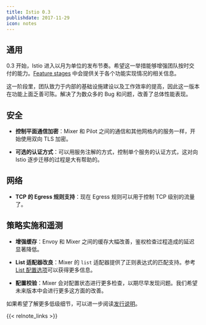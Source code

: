```yaml
---
title: Istio 0.3
publishdate: 2017-11-29
icon: notes
---
```


## 通用

0.3 开始，Istio 进入以月为单位的发布节奏。希望这一举措能够增强团队按时交付的能力。[Feature stages](/zh/about/feature-stages/) 中会提供关于各个功能实现情况的相关信息。

这一阶段里，团队致力于内部的基础设施建设以及工作效率的提高，因此这一版本在功能上面乏善可陈。解决了为数众多的 Bug 和问题，改善了总体性能表现。

## 安全

- **控制平面通信加密**：Mixer 和 Pilot 之间的通信和其他网格内的服务一样，开始使用双向 TLS 加密。

- **可选的认证方式**：可以用服务注解的方式，控制单个服务的认证方式，这对向 Istio 逐步迁移的过程是大有帮助的。

## 网络

- **TCP 的 Egress 规则支持**：现在 Egress 规则可以用于控制 TCP 级别的流量了。

## 策略实施和遥测

- **增强缓存**：Envoy 和 Mixer 之间的缓存大幅改善，鉴权检查过程造成的延迟显著降低。

- **List 适配器改良**：Mixer 的 `list` 适配器提供了正则表达式的匹配支持。参考 [List 配置选项](/docs/reference/config/policy-and-telemetry/adapters/list/)可以获得更多信息。

- **配置校验**：Mixer 会对配置状态进行更多检查，以期尽早发现问题。我们希望未来版本中会进行更多这方面的改善。

如果希望了解更多低级细节，可以进一步阅读[发行说明](https://github.com/istio/istio/wiki/v0.3.0)。

{{< relnote_links >}}
